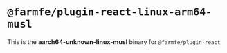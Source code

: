 # `@farmfe/plugin-react-linux-arm64-musl`

This is the **aarch64-unknown-linux-musl** binary for `@farmfe/plugin-react`

